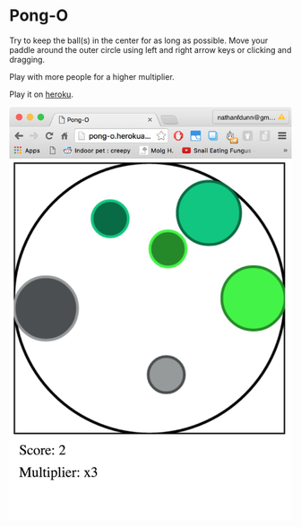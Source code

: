 # Pong-O

Try to keep the ball(s) in the center for as long as possible.
Move your paddle around the outer circle using left and right arrow keys or clicking and dragging.

Play with more people for a higher multiplier.

Play it on [heroku](pong-o.herokuapp.com).

![Gameplay picture](pong-o.png)
